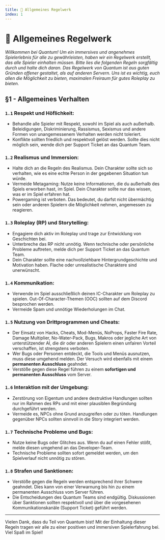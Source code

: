 ```yaml
---
title: 📜 Allgemeines Regelwerk
index: 1
---
```


# 📜 Allgemeines Regelwerk

_Willkommen bei Quantum!_
_Um ein immersives und angenehmes Spielerlebnis für alle zu gewährleisten, haben wir ein Regelwerk erstellt, das alle Spieler einhalten müssen. Bitte lies die folgenden Regeln sorgfältig durch und halte dich daran._
_Das Regelwerk von Quantum ist aus guten Gründen offener gestaltet, als auf anderen Servern. Uns ist es wichtig, euch allen die Möglichkeit zu bieten, maximalen Freiraum für gutes Roleplay zu bieten._

## §1 - Allgemeines Verhalten
### `1.1` Respekt und Höflichkeit:
- Behandle alle Spieler mit Respekt, sowohl im Spiel als auch außerhalb. Beleidigungen, Diskriminierung, Rassismus, Sexismus und andere Formen von unangemessenem Verhalten werden nicht toleriert.
- Konflikte sollten friedlich und respektvoll gelöst werden. Sollte dies nicht möglich sein, wende dich per Support Ticket an das Quantum Team.

### `1.2` Realismus und Immersion:
- Halte dich an die Regeln des Realismus. Dein Charakter sollte sich so verhalten, wie es eine echte Person in der gegebenen Situation tun würde.
- Vermeide Metagaming: Nutze keine Informationen, die du außerhalb des Spiels erworben hast, im Spiel. Dein Charakter sollte nur das wissen, was er im Spiel erfahren hat.
- Powergaming ist verboten. Das bedeutet, du darfst nicht übermächtig sein oder anderen Spielern die Möglichkeit nehmen, angemessen zu reagieren.

### `1.3` Roleplay (RP) und Storytelling:
- Engagiere dich aktiv im Roleplay und trage zur Entwicklung von Geschichten bei.
- Unterbreche das RP nicht unnötig. Wenn technische oder persönliche Probleme auftreten, melde dich per Support Ticket an das Quantum Team.
- Dein Charakter sollte eine nachvollziehbare Hintergrundgeschichte und Motivation haben. Flache oder unrealistische Charaktere sind unerwünscht.

### `1.4` Kommunikation:
- Verwende im Spiel ausschließlich deinen IC-Charakter um Roleplay zu spielen. Out-Of-Character-Themen (OOC) sollten auf dem Discord besprochen werden.
- Vermeide Spam und unnötige Wiederholungen im Chat.

### `1.5` Nutzung von Drittprogrammen und Cheats:
- Der Einsatz von Hacks, Cheats, Mod-Menüs, NoProps, Faster Fire Rate, Damage Multiplier, No-Water-Pack, Bugs, Makros oder jegliche Art von unterstützender AI, die dir oder anderen Spielern einen unfairen Vorteil verschaffen, ist strengstens verboten.
- Wer Bugs oder Personen entdeckt, die Tools und Menüs ausnutzen, muss diese umgehend melden. Der Versuch wird ebenfalls mit einem **permanenten Ausschluss** geahndet.
- Verstöße gegen diese Regel führen zu einem **sofortigen und permanenten Ausschluss** vom Server.

### `1.6` Interaktion mit der Umgebung:
- Zerstörung von Eigentum und andere destruktive Handlungen sollten nur im Rahmen des RPs und mit einer plausiblen Begründung durchgeführt werden.
- Vermeide es, NPCs ohne Grund anzugreifen oder zu töten. Handlungen gegenüber NPCs sollten sinnvoll in die Story integriert werden.

### `1.7` Technische Probleme und Bugs:
- Nutze keine Bugs oder Glitches aus. Wenn du auf einen Fehler stößt, melde diesen umgehend an das Developer-Team.
- Technische Probleme sollten sofort gemeldet werden, um den Spielverlauf nicht unnötig zu stören.

### `1.8` Strafen und Sanktionen:
- Verstöße gegen die Regeln werden entsprechend ihrer Schwere geahndet. Dies kann von einer Verwarnung bis hin zu einem permanenten Ausschluss vom Server führen.
- Die Entscheidungen des Quantum Teams sind endgültig. Diskussionen über Sanktionen sollten respektvoll und über die vorgesehenen Kommunikationskanäle (Support Ticket) geführt werden.

---

Vielen Dank, dass du Teil von Quantum bist! Mit der Einhaltung dieser Regeln tragen wir alle zu einer positiven und immersiven Spielerfahrung bei. Viel Spaß im Spiel!
